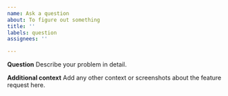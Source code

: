 ```yaml
---
name: Ask a question
about: To figure out something
title: ''
labels: question
assignees: ''

---
```


**Question**
Describe your problem in detail.

**Additional context**
Add any other context or screenshots about the feature request here.
